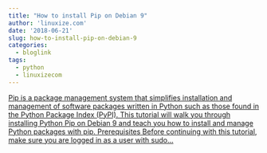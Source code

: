 ```yaml
---
title: "How to install Pip on Debian 9"
author: 'linuxize.com'
date: '2018-06-21'
slug: how-to-install-pip-on-debian-9
categories:
  - bloglink
tags:
  - python
  - linuxizecom
---
```


[Pip is a package management system that simplifies installation and management of software packages written in Python such as those found in the Python Package Index (PyPI). This tutorial will walk you through installing Python Pip on Debian 9 and teach you how to install and manage Python packages with pip. Prerequisites Before continuing with this tutorial, make sure you are logged in as a user with sudo...<click to read more>](https://linuxize.com/post/how-to-install-pip-on-debian-9/)

